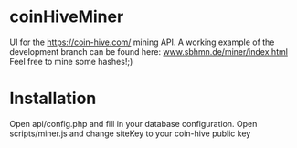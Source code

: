 # coinHiveMiner
UI for the https://coin-hive.com/ mining API.
A working example of the development branch can be found here:
www.sbhmn.de/miner/index.html Feel free to mine some hashes!;)

# Installation
Open api/config.php and fill in your database configuration.
Open scripts/miner.js and change siteKey to your coin-hive public key
